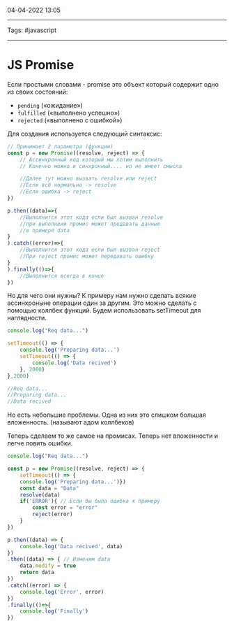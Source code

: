 04-04-2022
13:05
***
Tags: #javascript 
***
# JS Promise
Если простыми словами - promise это объект который содержит одно из своих состояний: 
- `pending` («ожидание»)
- `fulfilled` («выполнено успешно») 
- `rejected` («выполнено с ошибкой»)

Для создания используется следующий синтаксис:
```javascript
// Принимает 2 параметра (функции)
const p = new Promise((resolve, reject) => {
	// Ассинхронный код который мы хотим выполнить
	// Конечно можно и синхронный.... но не имеет смысла

	//Далее тут можно вызвать resolve или reject
	//Если всё нормально -> resolve
	//Если ошибка -> reject
})

p.then((data)=>{
	//Выполнится этот кода если был вызван resolve
	//при выполнеии промис может предавать данные 
	//в примере data
}
).catch((error)=>{
	//Выполнится этот кода если был вызван reject
	//При reject промис может передавать ошибку
}
).finally(()=>{
	//Выполнится всегда в конце
})
```
Но для чего они нужны? К примеру нам нужно сделать всякие ассинхроныне операции один за другим. Это можно сделать с помощью коллбек функций. Будем использовать setTimeout для наглядности. 
```javascript
console.log("Req data...")

setTimeout(() => {
	console.log('Preparing data...')
	setTimeout(() => {
		console.log('Data recived')
	}, 2000)
},2000)

//Req data...
//Preparing data...
//Data recived
```
Но есть небольшие проблемы. Одна из них это слишком большая вложенность. (называют адом коллбеков)

Теперь сделаем то же самое на промисах. Теперь нет вложенности и легче ловить ошибки. 
```javascript
console.log("Req data...")

const p = new Promise((resolve, reject) => {
	setTimeout(() => {
	console.log('Preparing data...')})
	const data = "Data"
	resolve(data)
	if('ERROR'){ // Если бы была ошибка к примеру
		const error = "error"
		reject(error)
	}
})

p.then((data) => {
	console.log('Data recived', data)
})
.then((data) => { // Изменим data
	data.modify = true
	return data
})
.catch((error) => {
	console.log('Error', error)
})
.finally(()=>{
	console.log('Finally')
})
```